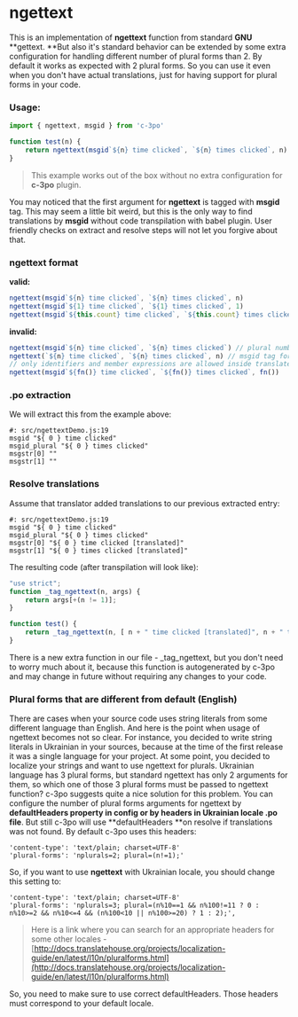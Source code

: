 # ngettext

This is an implementation of **ngettext** function from standard **GNU** **gettext. **But also it's standard behavior can be extended by some extra configuration for handling different number of plural forms than 2. By default it works as expected with 2 plural forms. So you can use it even when you don't have actual translations, just for having support for plural forms in your code.

### Usage:

```js
import { ngettext, msgid } from 'c-3po'

function test(n) {
    return ngettext(msgid`${n} time clicked`, `${n} times clicked`, n)
}
```

> This example works out of the box without no extra configuration for **c-3po** plugin.

You may noticed that the first argument for **ngettext** is tagged with **msgid** tag. This may seem a little bit weird, but this is the only way to find translations by **msgid** without code transpilation with babel plugin. User friendly checks on extract and resolve steps will not let you forgive about that.

### ngettext format

**valid:**

```js
ngettext(msgid`${n} time clicked`, `${n} times clicked`, n)
ngettext(msgid`${1} time clicked`, `${1} times clicked`, 1)
ngettext(msgid`${this.count} time clicked`, `${this.count} times clicked`, this.count)
```

**invalid:**

```js
ngettext(msgid`${n} time clicked`, `${n} times clicked`) // plural number argument is missing
ngettext(`${n} time clicked`, `${n} times clicked`, n) // msgid tag for the first argument is missing
// only identifiers and member expressions are allowed inside translated templates.
ngettext(msgid`${fn()} time clicked`, `${fn()} times clicked`, fn())
```

### .po extraction

We will extract this from the example above:

```
#: src/ngettextDemo.js:19
msgid "${ 0 } time clicked"
msgid_plural "${ 0 } times clicked"
msgstr[0] ""
msgstr[1] ""
```

### Resolve translations

Assume that translator added translations to our previous extracted entry:

```
#: src/ngettextDemo.js:19
msgid "${ 0 } time clicked"
msgid_plural "${ 0 } times clicked"
msgstr[0] "${ 0 } time clicked [translated]"
msgstr[1] "${ 0 } times clicked [translated]"
```

The resulting code \(after transpilation will look like\):

```js
"use strict";
function _tag_ngettext(n, args) { 
    return args[+(n != 1)];
}

function test() {
    return _tag_ngettext(n, [ n + " time clicked [translated]", n + " times clicked [translated]" ]));
}
```

There is a new extra function in our file - \_tag\_ngettext, but you don't need to worry much about it, because this function is autogenerated by c-3po and may change in future without requiring any changes to your code.

### Plural forms that are different from default \(English\)

There are cases when your source code uses string literals from some different language than English. And here is the point when usage of ngettext becomes not so clear. For instance, you decided to write string literals in Ukrainian in your sources, because at the time of the first release it was a single language for your project. At some point, you decided to localize your strings and want to use ngettext for plurals. Ukrainian language has 3 plural forms, but standard ngettext has only 2 arguments for them, so which one of those 3 plural forms must be passed to ngettext function? c-3po suggests quite a nice solution for this problem. You can configure the number of plural forms arguments for ngettext by **defaultHeaders **property in config or by headers in Ukrainian** locale .po file**. But still c-3po will use **defaultHeaders **on resolve if translations was not found. By default c-3po uses this headers:

```
'content-type': 'text/plain; charset=UTF-8'
'plural-forms': 'nplurals=2; plural=(n!=1);'
```

So, if you want to use **ngettext** with Ukrainian locale, you should change this setting to:

```
'content-type': 'text/plain; charset=UTF-8'
'plural-forms': 'nplurals=3; plural=(n%10==1 && n%100!=11 ? 0 : n%10>=2 && n%10<=4 && (n%100<10 || n%100>=20) ? 1 : 2);',
```

> Here is a link where you can search for an appropriate headers for some other locales - [http://docs.translatehouse.org/projects/localization-guide/en/latest/l10n/pluralforms.html](http://docs.translatehouse.org/projects/localization-guide/en/latest/l10n/pluralforms.html)

So, you need to make sure to use correct defaultHeaders. Those headers must correspond to your default locale.

